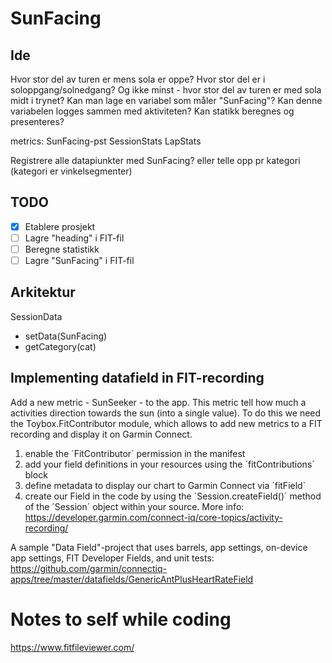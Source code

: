 # SunFacing

## Ide
Hvor stor del av turen er mens sola er oppe? Hvor stor del er i soloppgang/solnedgang? Og ikke minst - hvor stor del av turen er med sola midt i trynet?
Kan man lage en variabel som måler "SunFacing"? Kan denne variabelen logges sammen med aktiviteten? Kan statikk beregnes og presenteres?

metrics:
SunFacing-pst
SessionStats 
LapStats

Registrere alle datapiunkter med SunFacing?
eller telle opp pr kategori (kategori er vinkelsegmenter)

## TODO
- [x] Etablere prosjekt
- [ ] Lagre "heading" i FIT-fil
- [ ] Beregne statistikk    
- [ ] Lagre "SunFacing" i FIT-fil

## Arkitektur

SessionData
- setData(SunFacing)
- getCategory(cat)


## Implementing datafield in FIT-recording

Add a new metric - SunSeeker - to the app. This metric tell how much a activities direction towards the sun (into a single value). To do this we need the Toybox.FitContributor module, which allows to add new metrics to a FIT recording and display it on Garmin Connect.
1)  enable the ´FitContributor´ permission in the manifest
2)  add your field definitions in your resources using the ´fitContributions´ block
3)  define metadata to display our chart to Garmin Connect via ´fitField´
4)  create our Field in the code by using the ´Session.createField()´ method of the ´Session´ object within your source.
More info: https://developer.garmin.com/connect-iq/core-topics/activity-recording/


A sample "Data Field"-project that uses barrels, app settings, on-device app settings, FIT Developer Fields, and unit tests: https://github.com/garmin/connectiq-apps/tree/master/datafields/GenericAntPlusHeartRateField


# Notes to self while coding

https://www.fitfileviewer.com/

